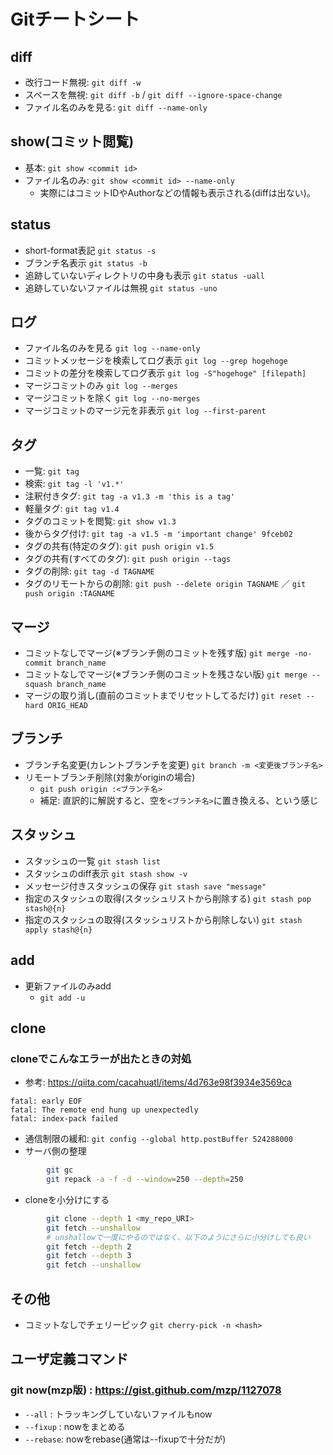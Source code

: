 # Gitチートシート
## diff
- 改行コード無視: `git diff -w`
- スペースを無視: `git diff -b` / `git diff --ignore-space-change`
- ファイル名のみを見る: `git diff --name-only`

## show(コミット閲覧)
- 基本: `git show <commit id>`
- ファイル名のみ: `git show <commit id> --name-only`
	- 実際にはコミットIDやAuthorなどの情報も表示される(diffは出ない)。

## status
- short-format表記
	`git status -s`
- ブランチ名表示
 	`git status -b`
- 追跡していないディレクトリの中身も表示
	`git status -uall`
- 追跡していないファイルは無視
	`git status -uno`

## ログ
- ファイル名のみを見る
	`git log --name-only`
- コミットメッセージを検索してログ表示
	`git log --grep hogehoge`
- コミットの差分を検索してログ表示
	`git log -S"hogehoge" [filepath]`
- マージコミットのみ
	`git log --merges`
- マージコミットを除く
	`git log --no-merges`
- マージコミットのマージ元を非表示
	`git log --first-parent`

## タグ
- 一覧: `git tag`
- 検索: `git tag -l 'v1.*'`
- 注釈付きタグ: `git tag -a v1.3 -m 'this is a tag'`
- 軽量タグ: `git tag v1.4`
- タグのコミットを閲覧: `git show v1.3`
- 後からタグ付け: `git tag -a v1.5 -m 'important change' 9fceb02`
- タグの共有(特定のタグ): `git push origin v1.5`
- タグの共有(すべてのタグ): `git push origin --tags`
- タグの削除: `git tag -d TAGNAME`
- タグのリモートからの削除: `git push --delete origin TAGNAME` ／ `git push origin :TAGNAME`

## マージ
- コミットなしでマージ(※ブランチ側のコミットを残す版)
	`git merge -no-commit branch_name`
- コミットなしでマージ(※ブランチ側のコミットを残さない版)
	`git merge --squash branch_name`
- マージの取り消し(直前のコミットまでリセットしてるだけ)
	`git reset --hard ORIG_HEAD`

## ブランチ
- ブランチ名変更(カレントブランチを変更)
	`git branch -m <変更後ブランチ名>`
- リモートブランチ削除(対象がoriginの場合)
	- `git push origin :<ブランチ名>`
	- 補足: 直訳的に解説すると、空を`<ブランチ名>`に置き換える、という感じ

## スタッシュ
- スタッシュの一覧
	`git stash list`
- スタッシュのdiff表示
	`git stash show -v`
- メッセージ付きスタッシュの保存
	`git stash save "message"`
- 指定のスタッシュの取得(スタッシュリストから削除する)
	`git stash pop stash@{n}`
- 指定のスタッシュの取得(スタッシュリストから削除しない)
	`git stash apply stash@{n}`

## add
- 更新ファイルのみadd
	- `git add -u`

## clone
### cloneでこんなエラーが出たときの対処
- 参考: https://qiita.com/cacahuatl/items/4d763e98f3934e3569ca
```
fatal: early EOF
fatal: The remote end hung up unexpectedly
fatal: index-pack failed
```

- 通信制限の緩和: `git config --global http.postBuffer 524288000`
- サーバ側の整理
```sh
        git gc
        git repack -a -f -d --window=250 --depth=250
```

- cloneを小分けにする
```sh
        git clone --depth 1 <my_repo_URI>
        git fetch --unshallow
        # unshallowで一度にやるのではなく、以下のようにさらに小分けしても良い
        git fetch --depth 2
        git fetch --depth 3
        git fetch --unshallow
```

## その他
- コミットなしでチェリーピック
	`git cherry-pick -n <hash>`

## ユーザ定義コマンド
### git now(mzp版) : https://gist.github.com/mzp/1127078
- `--all`   : トラッキングしていないファイルもnow
- `--fixup` : nowをまとめる
- `--rebase`: nowをrebase(通常は--fixupで十分だが)

